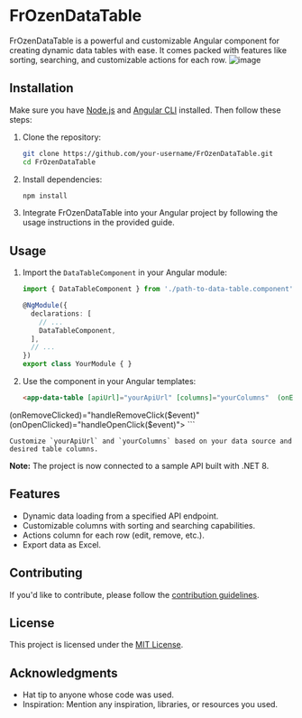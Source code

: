 # FrOzenDataTable

FrOzenDataTable is a powerful and customizable Angular component for creating dynamic data tables with ease. It comes packed with features like sorting, searching, and customizable actions for each row.
![image](https://github.com/Alifarkhondepey/FrOzenDataTable/assets/78637186/50a85c5b-9f30-4b72-a598-921a7a24592c)

## Installation

Make sure you have [Node.js](https://nodejs.org/) and [Angular CLI](https://angular.io/cli) installed. Then follow these steps:

1. Clone the repository:

    ```bash
    git clone https://github.com/your-username/FrOzenDataTable.git
    cd FrOzenDataTable
    ```

2. Install dependencies:

    ```bash
    npm install
    ```

3. Integrate FrOzenDataTable into your Angular project by following the usage instructions in the provided guide.

## Usage

1. Import the `DataTableComponent` in your Angular module:

    ```typescript
    import { DataTableComponent } from './path-to-data-table.component';

    @NgModule({
      declarations: [
        // ...
        DataTableComponent,
      ],
      // ...
    })
    export class YourModule { }
    ```

2. Use the component in your Angular templates:

    ```html
    <app-data-table [apiUrl]="yourApiUrl" [columns]="yourColumns"  (onEditClicked)="handleEditClick($event)"
 (onRemoveClicked)="handleRemoveClick($event)"
 (onOpenClicked)="handleOpenClick($event)"></app-data-table>
    ```

    Customize `yourApiUrl` and `yourColumns` based on your data source and desired table columns.

**Note:** The project is now connected to a sample API built with .NET 8.

## Features

- Dynamic data loading from a specified API endpoint.
- Customizable columns with sorting and searching capabilities.
- Actions column for each row (edit, remove, etc.).
- Export data as Excel.

## Contributing

If you'd like to contribute, please follow the [contribution guidelines](CONTRIBUTING.md).

## License

This project is licensed under the [MIT License](LICENSE).

## Acknowledgments

- Hat tip to anyone whose code was used.
- Inspiration: Mention any inspiration, libraries, or resources you used.

